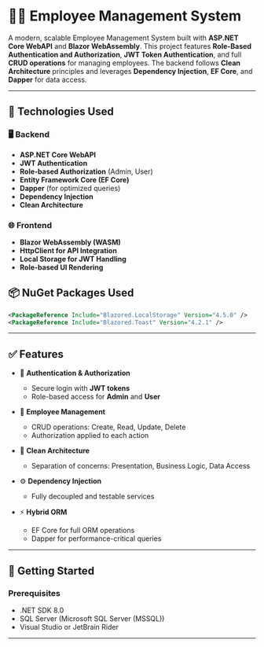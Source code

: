 # 👨‍💼 Employee Management System

A modern, scalable Employee Management System built with **ASP.NET Core WebAPI** and **Blazor WebAssembly**. This project features **Role-Based Authentication and Authorization**, **JWT Token Authentication**, and full **CRUD operations** for managing employees. The backend follows **Clean Architecture** principles and leverages **Dependency Injection**, **EF Core**, and **Dapper** for data access.

---

## 🔧 Technologies Used

### 🖥 Backend
- **ASP.NET Core WebAPI**
- **JWT Authentication**
- **Role-based Authorization** (Admin, User)
- **Entity Framework Core (EF Core)**
- **Dapper** (for optimized queries)
- **Dependency Injection**
- **Clean Architecture**

### 🌐 Frontend
- **Blazor WebAssembly (WASM)**
- **HttpClient for API Integration**
- **Local Storage for JWT Handling**
- **Role-based UI Rendering**

## 📦 NuGet Packages Used

```xml
<PackageReference Include="Blazored.LocalStorage" Version="4.5.0" />
<PackageReference Include="Blazored.Toast" Version="4.2.1" />

```
---

## ✅ Features

- 🔐 **Authentication & Authorization**
  - Secure login with **JWT tokens**
  - Role-based access for **Admin** and **User**
    
- 👥 **Employee Management**
  - CRUD operations: Create, Read, Update, Delete
  - Authorization applied to each action
 
- 🧱 **Clean Architecture**
  - Separation of concerns: Presentation, Business Logic, Data Access
 
- ⚙️ **Dependency Injection**
  - Fully decoupled and testable services
    
- ⚡ **Hybrid ORM**
  - EF Core for full ORM operations
  - Dapper for performance-critical queries
 
---

## 🚀 Getting Started

### Prerequisites
- .NET SDK 8.0 
- SQL Server (Microsoft SQL Server (MSSQL))
- Visual Studio or JetBrain Rider

---
